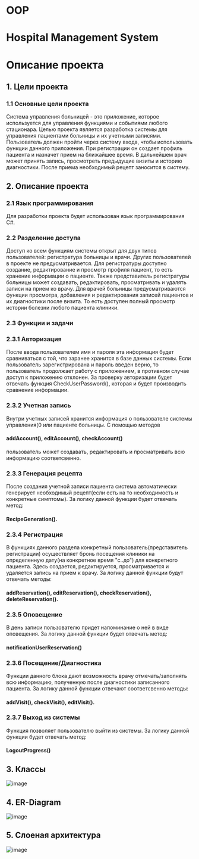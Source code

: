# OOP
# Hospital Management System
# Описание проекта
## 1. Цели проекта
### 1.1 Основные цели проекта
Система управления больницей - это приложение, которое используется для управления функциями и событиями любого стационара. Целью проекта является разработка системы для управления пациентами больницы и их учетными записями. Пользователь должен пройти через систему входа, чтобы использовать функции данного приложения. При регистрации он создает профиль пациента и назначет прием на ближайшее время. В дальнейшем врач может принять запись, просмотреть предыдущие визиты и историю диагностики. После приема необходимый рецепт заносится в систему.

## 2. Описание проекта
### 2.1 Язык программирования
Для разработки проекта будет использован язык программирования C#.

### 2.2 Разделение доступа
Доступ ко всем функциям системы открыт для двух типов пользователей: регистратура больницы и врачи. Других пользователей в проекте не предусматривается. Для регистратуры доступно создание, редактирование и просмотр профиля пациент, то есть хранение информации о пациенте. Также представитель регистратуры больницы может создавать, редактировать, просматривать и удалять записи на прием ко врачу. Для врачей больницы предусматриваются функции просмотра, добавления и редактирования записей пациентов и их диагностики после визита. То есть доступен полный просмотр истории болезни любого пациента клиники.

### 2.3 Функции и задачи
### 2.3.1 Авторизация
После ввода пользователем имя и пароля эта информация будет сравниваться с той, что заранее хранится в базе данных системы. Если пользователь зарегистрирована и пароль введен верно, то пользователь продолжает работу с приложением, в противном случае доступ к приложению отклонен. За проверку авторизации будет отвечать функция
CheckUserPassword(),
которая и будет производить сравнение информации.
### 2.3.2 Учетная запись
Внутри учетных записей хранится информация о пользователе системы управления(0 или пациенте больницы. С помощью методов 
#### addAccount(), editAccount(), checkAccount()
пользователь может создавать, редактировать и просматривать всю информацию соответсвенно.
### 2.3.3 Генерация рецепта
После создания учетной записи пациента система автоматически генерирует необходимый рецепт(если есть на то необходимость и конкретные симптомы). За логику данной функции будет отвечать метод:
#### RecipeGeneration().
### 2.3.4 Регистрация 
В функциях данного раздела конкретный пользователь(представитель регистрации) осуществляет бронь посещения клиники на определенную дату(на конкретное время "с..до") для конкретного пациента. Здесь создается, редактируется, просматривается и удаляется запись на прием к врачу. За логику данной функции будут отвечать методы:
#### addReservation(), editReservation(), checkReservation(), deleteReservation().
### 2.3.5 Оповещение
В день записи пользователю придет напоминание о ней в виде оповещения. За логику данной функции будет отвечать метод:
#### notificationUserReservation()
### 2.3.6 Посещение/Диагностика
Функции данного блока дают возможность врачу отмечать/заполнять всю информацию, полученную после диагностики записанного пациента. За логику данной функции отвечают соответсвенно методы:
#### addVisit(), checkVisit(), editVisit().
### 2.3.7 Выход из системы
Функция позволяет пользователю выйти из системы. За логику данной функции будет отвечать метод:
#### LogoutProgress()
## 3. Классы
![image](https://github.com/Polina-Noskovich/OOP/assets/112765296/4bf57580-8de7-4604-88e7-36120ec3fd48)
## 4. ER-Diagram
![image](https://github.com/Polina-Noskovich/OOP/assets/112765296/223eba9a-01fc-4488-8bd4-928d3e128c53)
## 5. Cлоеная архитектура
![image](https://github.com/Polina-Noskovich/OOP/assets/112765296/9ebdd9db-ba15-4cca-ac0a-9db32090c9f6)
